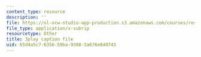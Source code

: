 ```yaml
---
content_type: resource
description: ''
file: https://ol-ocw-studio-app-production.s3.amazonaws.com/courses/res-15-003-shaping-the-future-of-work-15-662x-spring-2016/65d4a5c7635659ba93085a676e848743_CUXbDB0bUU.vtt
file_type: application/x-subrip
resourcetype: Other
title: 3play caption file
uid: 65d4a5c7-6356-59ba-9308-5a676e848743
---
```

